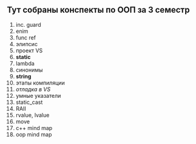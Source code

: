 ## Тут собраны конспекты по ООП за 3 семестр

1. inc. guard
2. enim
3. func ref
4. элипсис
5. проект VS
6. **static**
7. lambda
8. синонимы
9. **string**
10. этапы компиляции
11. *отладка в VS*
12. умные указатели
13. static_cast
14. RAII
15. rvalue, lvalue
16. move
17. c++ mind map
18. oop mind map
